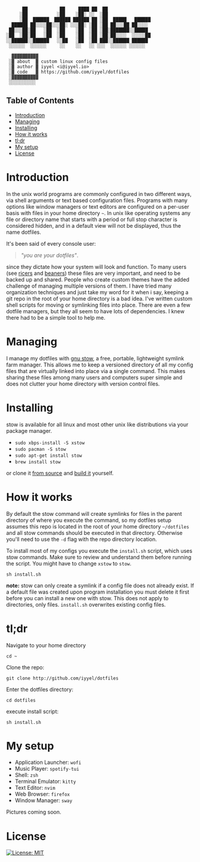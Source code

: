 ```
      ██            ██     ████ ██  ██
     ░██           ░██    ░██░ ░░  ░██
     ░██  ██████  ██████ ██████ ██ ░██  █████   ██████
  ██████ ██░░░░██░░░██░ ░░░██░ ░██ ░██ ██░░░██ ██░░░░
 ██░░░██░██   ░██  ░██    ░██  ░██ ░██░███████░░█████
░██  ░██░██   ░██  ░██    ░██  ░██ ░██░██░░░░  ░░░░░██
░░██████░░██████   ░░██   ░██  ░██ ███░░██████ ██████
 ░░░░░░  ░░░░░░     ░░    ░░   ░░ ░░░  ░░░░░░ ░░░░░░

  ▓▓▓▓▓▓▓▓▓▓
 ░▓ about  ▓ custom linux config files
 ░▓ author ▓ iyyel <i@iyyel.io>
 ░▓ code   ▓ https://github.com/iyyel/dotfiles
 ░▓▓▓▓▓▓▓▓▓▓
 ░░░░░░░░░░

```

## Table of Contents
 - [Introduction](#Introduction)
 - [Managing](#Managing)
 - [Installing](#Installing)
 - [How it works](#How-it-works)
 - [tl;dr](#tldr)
 - [My setup](#My-setup)
 - [License](#License)

# Introduction
In the unix world programs are commonly configured in two different ways, via shell arguments or text based configuration files. Programs with many options like window managers or text editors are configured on a per-user basis with files in your home directory `~`. In unix like operating systems any file or directory name that starts with a period or full stop character is considered hidden, and in a default view will not be displayed, thus the name dotfiles. 

It's been said of every console user: 
> _"you are your dotfiles"_.

since they dictate how your system will look and function. To many users (see [ricers](http://unixporn.net) and [beaners](http://nixers.net)) these files are very important, and need to be backed up and shared. People who create custom themes have the added challenge of managing multiple versions of them. I have tried many organization techniques and just take my word for it when i say, keeping a git repo in the root of your home directory is a bad idea. I've written custom shell scripts for moving or symlinking files into place. There are even a few dotfile managers, but they all seem to have lots of dependencies. I knew there had to be a simple tool to help me.

# Managing
I manage my dotfiles with [gnu stow](http://www.gnu.org/software/stow/), a free, portable, lightweight symlink farm manager. This allows me to keep a versioned directory of all my config files that are virtually linked into place via a single command. This makes sharing these files among many users and computers super simple and does not clutter your home directory with version control files.

# Installing
stow is available for all linux and most other unix like distributions via your package manager.

- `sudo xbps-install -S xstow`
- `sudo pacman -S stow`
- `sudo apt-get install stow`
- `brew install stow`

or clone it [from source](https://savannah.gnu.org/git/?group=stow) and [build it](http://git.savannah.gnu.org/cgit/stow.git/tree/INSTALL) yourself.

# How it works
By default the stow command will create symlinks for files in the parent directory of where you execute the command, so my dotfiles setup assumes this repo is located in the root of your home directory `~/dotfiles` and all stow commands should be executed in that directory. Otherwise you'll need to use the `-d` flag with the repo directory location.

To install most of my configs you execute the `install.sh` script, which uses stow commands. Make sure to review and understand them before running the script. You might have to change `xstow` to `stow`.

`sh install.sh`

**note:** stow can only create a symlink if a config file does not already exist. If a default file was created upon program installation you must delete it first before you can install a new one with stow. This does not apply to directories, only files. `install.sh` overwrites existing config files.

# tl;dr
Navigate to your home directory

`cd ~`

Clone the repo:

`git clone http://github.com/iyyel/dotfiles`

Enter the dotfiles directory:

`cd dotfiles`

execute install script:

`sh install.sh`


# My setup

- Application Launcher: `wofi`
- Music Player: `spotify-tui`
- Shell: `zsh`
- Terminal Emulator: `kitty`
- Text Editor: `nvim`
- Web Browser: `firefox`
- Window Manager: `sway`

Pictures coming soon.


# License

[![License: MIT](https://img.shields.io/badge/License-MIT-yellow.svg)](LICENSE.md)
